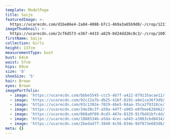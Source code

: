 ```yaml
---
template: ModelPage
title: Saije
featuredImage: >-
  https://ucarecdn.com/d1be86e4-2a84-4088-b7c1-4b9a3a65b9d0/-/crop/1211x1012/0,1/-/preview/
imageThumbnail: >-
  https://ucarecdn.com/2cf6d573-e367-4433-a829-0d24dd26c8c3/-/crop/1007x1361/175,0/-/preview/
firstName: Saije
collection: Girls
height: 137cm
measurementType: bust
bust: 64cm
waist: 57cm
hips: 69cm
size: '8'
shoeSize: '5'
hair: Brown
eyes: Brown
imagePortfolio:
  - image: 'https://ucarecdn.com/bbbe5545-ccc5-4b7f-a422-879135acae12/'
  - image: 'https://ucarecdn.com/92c22a7b-db25-416f-8191-a0e1ce36f3d9/'
  - image: 'https://ucarecdn.com/03c1392e-7029-4be5-84aa-35ca2f9318ce/'
  - image: 'https://ucarecdn.com/34e38c3f-a59a-44ff-a903-e0fbee628462/'
  - image: 'https://ucarecdn.com/060a0f09-0cd3-467e-8329-91f6d41bfc4d/'
  - image: 'https://ucarecdn.com/1888534b-a5da-4cec-ad43-a3083cbd8434/'
  - image: 'https://ucarecdn.com/2beda47f-3840-4c56-834e-9df873e683d8/'
meta: {}
---
```


